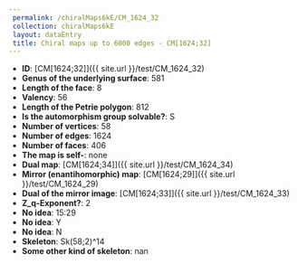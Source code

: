 ```yaml
--- 
 permalink: /chiralMaps6kE/CM_1624_32 
 collection: chiralMaps6kE
 layout: dataEntry
 title: Chiral maps up to 6000 edges - CM[1624;32]
---
```


- **ID**: [CM[1624;32]]({{ site.url }}/test/CM_1624_32)
- **Genus of the underlying surface**: 581
- **Length of the face**: 8
- **Valency**: 56
- **Length of the Petrie polygon**: 812
- **Is the automorphism group solvable?**: S
- **Number of vertices**: 58
- **Number of edges**: 1624
- **Number of faces**: 406
- **The map is self-**: none
- **Dual map**: [CM[1624;34]]({{ site.url }}/test/CM_1624_34)
- **Mirror (enantihomorphic) map**: [CM[1624;29]]({{ site.url }}/test/CM_1624_29)
- **Dual of the mirror image**: [CM[1624;33]]({{ site.url }}/test/CM_1624_33)
- **Z_q-Exponent?**: 2
- **No idea**:  15:29
- **No idea**: Y
- **No idea**: N
- **Skeleton**: Sk(58;2)^14
- **Some other kind of skeleton**: nan
